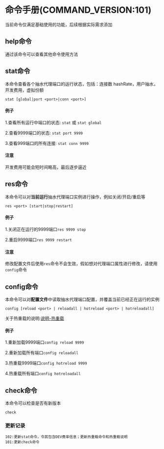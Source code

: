 # 命令手册(COMMAND_VERSION:101)
当前命令仅满足基础使用的功能，后续根据实际需求添加
## help命令
通过该命令可以查看其他命令使用方法

## stat命令
本命令查看各个抽水代理端口的运行状态，包括：连接数 hashRate，用户抽水，开发费用，虚拟份额

```stat [global|port <port>|conn <port>]```
#### 例子
1.查看所有运行中端口的状态:
``` stat ```
或
``` stat global ```

2.查看9999端口的状态:
``` stat port 9999 ```

3.查看999端口的所有连接:
``` stat conn 9999 ```
#### 注意
开发费用可能会短时间略高，最后逐步逼近

## res命令
本命令可以对**当前运行**抽水代理端口实例进行操作，例如关闭/开启/重启等


```res <port> [start|stop|restart]```

#### 例子
1.关闭正在运行的9999端口```res 9999 stop```

2.重启9999端口```res 9999 restart```

#### 注意
修改配置文件后使用```res```命令不会生效，假如想对代理端口属性进行修改，请使用```config```命令
## config命令
本命令可以对**配置文件**中读取抽水代理端口配置，并覆盖当前已经正在运行的实例

```config [reload <port> | reloadall | hotreload <port> | hotreloadall]```

关于热重载的说明:[说明-热重载](../function/hot-reload.md)
#### 例子
1.重新加载9999端口```config reload 9999```

2.重新加载所有端口```config reloadall```

3.热重载9999端口```config hotreload 9999```

4.热重载所有端口```config hotreloadall```

## check命令
本命令可以检查是否有新版本

```check```


### 更新记录
```
102:更新stat命令，令其包含DEV费率信息；更新热重载命令和热重载说明
101:更新check命令
```